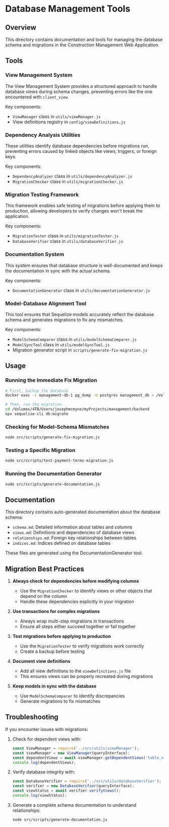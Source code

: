 # Database Management Tools

## Overview

This directory contains documentation and tools for managing the database schema and migrations in the Construction Management Web Application.

## Tools

### View Management System

The View Management System provides a structured approach to handle database views during schema changes, preventing errors like the one encountered with `client_view`.

Key components:
- `ViewManager` class in `utils/viewManager.js`
- View definitions registry in `config/viewDefinitions.js`

### Dependency Analysis Utilities

These utilities identify database dependencies before migrations run, preventing errors caused by linked objects like views, triggers, or foreign keys.

Key components:
- `DependencyAnalyzer` class in `utils/dependencyAnalyzer.js`
- `MigrationChecker` class in `utils/migrationChecker.js`

### Migration Testing Framework

This framework enables safe testing of migrations before applying them to production, allowing developers to verify changes won't break the application.

Key components:
- `MigrationTester` class in `utils/migrationTester.js`
- `DatabaseVerifier` class in `utils/databaseVerifier.js`

### Documentation System

This system ensures that database structure is well-documented and keeps the documentation in sync with the actual schema.

Key components:
- `DocumentationGenerator` class in `utils/documentationGenerator.js`

### Model-Database Alignment Tool

This tool ensures that Sequelize models accurately reflect the database schema and generates migrations to fix any mismatches.

Key components:
- `ModelSchemaComparer` class in `utils/modelSchemaComparer.js`
- `ModelSyncTool` class in `utils/modelSyncTool.js`
- Migration generator script in `scripts/generate-fix-migration.js`

## Usage

### Running the Immediate Fix Migration

```bash
# First, backup the database
docker exec -i management-db-1 pg_dump -U postgres management_db > /Volumes/4TB/Users/josephmcmyne/myProjects/management/database/backups/management_db_$(date +%Y%m%d_%H%M%S).sql

# Then, run the migration
cd /Volumes/4TB/Users/josephmcmyne/myProjects/management/backend
npx sequelize-cli db:migrate
```

### Checking for Model-Schema Mismatches

```bash
node src/scripts/generate-fix-migration.js
```

### Testing a Specific Migration

```bash
node src/scripts/test-payment-terms-migration.js
```

### Running the Documentation Generator

```bash
node src/scripts/generate-documentation.js
```

## Documentation

This directory contains auto-generated documentation about the database schema:

- `schema.md`: Detailed information about tables and columns
- `views.md`: Definitions and dependencies of database views
- `relationships.md`: Foreign key relationships between tables
- `indices.md`: Indices defined on database tables

These files are generated using the DocumentationGenerator tool.

## Migration Best Practices

1. **Always check for dependencies before modifying columns**
   - Use the `MigrationChecker` to identify views or other objects that depend on the column
   - Handle these dependencies explicitly in your migration

2. **Use transactions for complex migrations**
   - Always wrap multi-step migrations in transactions
   - Ensure all steps either succeed together or fail together

3. **Test migrations before applying to production**
   - Use the `MigrationTester` to verify migrations work correctly
   - Create a backup before testing

4. **Document view definitions**
   - Add all view definitions to the `viewDefinitions.js` file
   - This ensures views can be properly recreated during migrations

5. **Keep models in sync with the database**
   - Use `ModelSchemaComparer` to identify discrepancies
   - Generate migrations to fix mismatches

## Troubleshooting

If you encounter issues with migrations:

1. Check for dependent views with:
   ```javascript
   const ViewManager = require('../src/utils/viewManager');
   const viewManager = new ViewManager(queryInterface);
   const dependentViews = await viewManager.getDependentViews('table_name');
   console.log(dependentViews);
   ```

2. Verify database integrity with:
   ```javascript
   const DatabaseVerifier = require('../src/utils/databaseVerifier');
   const verifier = new DatabaseVerifier(queryInterface);
   const viewStatus = await verifier.verifyViews();
   console.log(viewStatus);
   ```

3. Generate a complete schema documentation to understand relationships:
   ```bash
   node src/scripts/generate-documentation.js
   ```